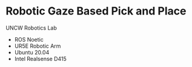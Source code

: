# Robotic Gaze Based Pick and Place

UNCW Robotics Lab


- ROS Noetic
- UR5E Robotic Arm
- Ubuntu 20.04
- Intel Realsense D415
